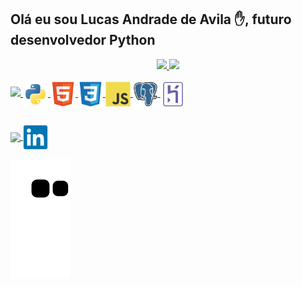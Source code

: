 ## Olá eu sou Lucas Andrade de Avila ✋, futuro desenvolvedor Python

<div align="center">
  <a href="https://github.com/LucasAvilaa">
  <img height="180em" src="https://github-readme-stats.vercel.app/api?username=LucasAvilaa&show_icons=true&theme=algolia&include_all_commits=true&count_private=true"/>
  <img height="180em" src="https://github-readme-stats.vercel.app/api/top-langs/?username=LucasAvilaa&layout=compact&langs_count=7&theme=algolia"/>
</div>
  
<br />  
  
<div>  
  <img src="https://img.shields.io/badge/Django-092E20?style=for-the-badge&logo=django&logoColor=white">
  <img height="40" width="40" align="center" src="https://raw.githubusercontent.com/devicons/devicon/master/icons/python/python-original.svg">
  <img height="40" width="40" align="center" src="https://raw.githubusercontent.com/devicons/devicon/master/icons/html5/html5-original.svg">
  <img height="40" width="40" align="center" src="https://raw.githubusercontent.com/devicons/devicon/master/icons/css3/css3-original.svg">
  <img height="40" width="40" align="center" src="https://raw.githubusercontent.com/devicons/devicon/master/icons/javascript/javascript-original.svg">  
  <img height="40" width="40" align="center" src="https://raw.githubusercontent.com/devicons/devicon/master/icons/postgresql/postgresql-original.svg">
  <img height="40" width="40" align="center" src="https://raw.githubusercontent.com/devicons/devicon/master/icons/heroku/heroku-original.svg">
</div>   

##
  
<div>
  <a href="mailto:lucas.avila76@gmail.com">
    <img height="40" align="center"  src="https://img.shields.io/badge/Gmail-D14836?style=for-the-badge&logo=gmail&logoColor=white">
  </a>  
  <a href="https://www.linkedin.com/in/lucasaavila/" target="_blank">
    <img height="40" width="40" align="center" src="https://raw.githubusercontent.com/devicons/devicon/master/icons/linkedin/linkedin-original.svg">  
  </a>
  
  ![Snake animation](https://github.com/LucasAvilaa/LucasAvilaa/blob/output/github-contribution-grid-snake.svg)

 </div>
